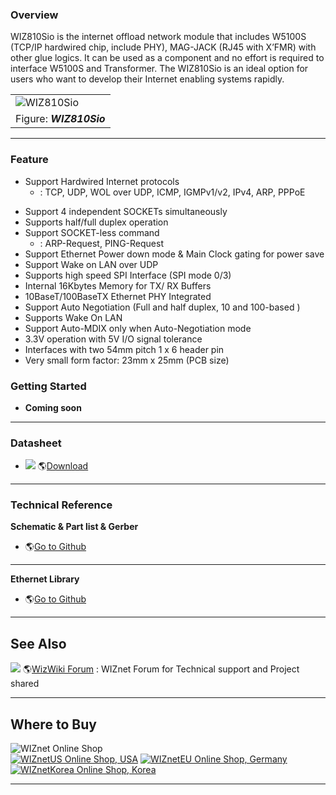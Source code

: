 

### Overview

WIZ810Sio is the internet offload network module that includes W5100S
(TCP/IP hardwired chip, include PHY), MAG-JACK (RJ45 with X’FMR) with
other glue logics. It can be used as a component and no effort is
required to interface W5100S and Transformer. The WIZ810Sio is an ideal
option for users who want to develop their Internet enabling systems
rapidly.

|                                                     |
| --------------------------------------------------- |
| ![WIZ810Sio](/products/wiz810sio/wiz810io_2.png%20) |
| Figure: ***WIZ810Sio***                             |

-----

### Feature

  - Support Hardwired Internet protocols
     * : TCP, UDP, WOL over UDP, ICMP, IGMPv1/v2, IPv4, ARP, PPPoE
  * Support 4 independent SOCKETs simultaneously
  * Supports half/full duplex operation
  * Support SOCKET-less command
     * : ARP-Request, PING-Request
  * Support Ethernet Power down mode & Main Clock gating for power save
  * Support Wake on LAN over UDP
  * Supports high speed SPI Interface (SPI mode 0/3)
  * Internal 16Kbytes Memory for TX/ RX Buffers
  * 10BaseT/100BaseTX Ethernet PHY Integrated
  * Support Auto Negotiation (Full and half duplex, 10 and 100-based )
  * Supports Wake On LAN
  * Support Auto-MDIX only when Auto-Negotiation mode
  * 3.3V operation with 5V I/O signal tolerance
  * Interfaces with two 54mm pitch 1 x 6 header pin
  * Very small form factor: 23mm x 25mm (PCB size)


### Getting Started

  - **Coming soon**

-----

### Datasheet

  - ![](/products/w5500/w5500_evb/icons/download.png)
    🌎[Download](https://www.wiznet.io/wp-content/uploads/2019/01/WIZ810Sio-User-Manual-V1.0-002.pdf)

-----

### Technical Reference

**Schematic & Part list & Gerber**

  - 🌎[Go to
    Github](https://github.com/Wiznet/Hardware-Files-of-WIZnet/tree/master/05_Network_Module)

-----

**Ethernet Library**

  - 🌎[Go to Github](https://github.com/Wiznet/ioLibrary_Driver)

-----

## See Also

![](/products/w5500/w5500_evb/icons/link.png) 🌎[WizWiki
Forum](http://www.wizwiki.net/forum) : WIZnet Forum for Technical
support and Project shared

-----

## Where to Buy



![WIZnet Online Shop](/products/w5500/buynow.png)  
[![WIZnetUS Online Shop,
USA](/products/w5500/w5500_evb/icons/dollar.png)](http://www.shopwiznet.com/)
[![WIZnetEU Online Shop,
Germany](/products/w5500/w5500_evb/icons/european-euro.png)](http://shop.wiznet.eu/)
[![WIZnetKorea Online Shop,
Korea](/products/w5500/w5500_evb/icons/won.png)](http://shop.wiznet.co.kr/)


-----
